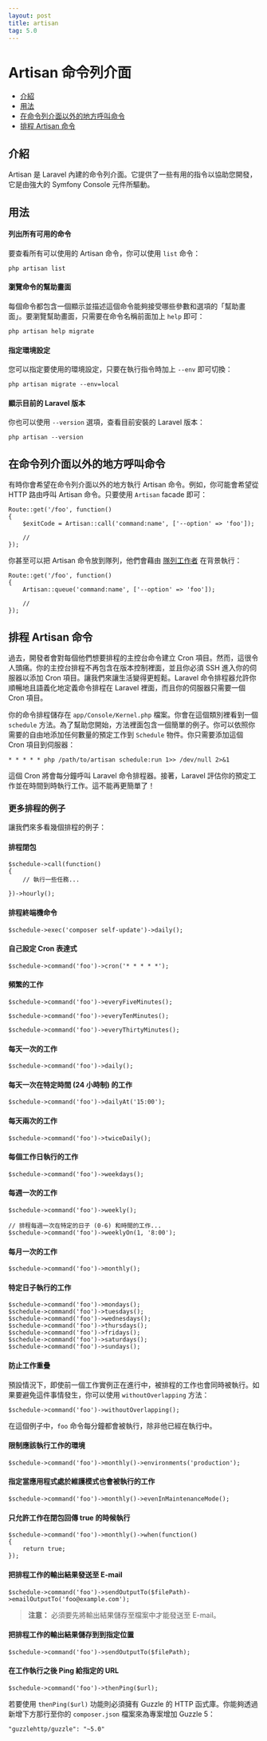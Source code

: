 ```yaml
---
layout: post
title: artisan
tag: 5.0
---
```

# Artisan 命令列介面

- [介紹](#introduction)
- [用法](#usage)
- [在命令列介面以外的地方呼叫命令](#calling-commands-outside-of-cli)
- [排程 Artisan 命令](#scheduling-artisan-commands)

<a name="introduction"></a>
## 介紹

Artisan 是 Laravel 內建的命令列介面。它提供了一些有用的指令以協助您開發，它是由強大的 Symfony Console 元件所驅動。

<a name="usage"></a>
## 用法

#### 列出所有可用的命令

要查看所有可以使用的 Artisan 命令，你可以使用 `list` 命令：

	php artisan list

#### 瀏覽命令的幫助畫面

每個命令都包含一個顯示並描述這個命令能夠接受哪些參數和選項的「幫助畫面」。要瀏覽幫助畫面，只需要在命令名稱前面加上 `help` 即可：

	php artisan help migrate

#### 指定環境設定

您可以指定要使用的環境設定，只要在執行指令時加上 `--env` 即可切換：

	php artisan migrate --env=local

#### 顯示目前的 Laravel 版本

你也可以使用 `--version` 選項，查看目前安裝的 Laravel 版本：

	php artisan --version

<a name="calling-commands-outside-of-cli"></a>
## 在命令列介面以外的地方呼叫命令

有時你會希望在命令列介面以外的地方執行 Artisan 命令。例如，你可能會希望從 HTTP 路由呼叫 Artisan 命令。只要使用 `Artisan` facade 即可：

	Route::get('/foo', function()
	{
		$exitCode = Artisan::call('command:name', ['--option' => 'foo']);

		//
	});

你甚至可以把 Artisan 命令放到隊列，他們會藉由 [隊列工作者](/laravel_tw/docs/5.0/queues) 在背景執行：

	Route::get('/foo', function()
	{
		Artisan::queue('command:name', ['--option' => 'foo']);

		//
	});

<a name="scheduling-artisan-commands"></a>
## 排程 Artisan 命令

過去，開發者會對每個他們想要排程的主控台命令建立 Cron 項目。然而，這很令人頭痛。你的主控台排程不再包含在版本控制裡面，並且你必須 SSH 進入你的伺服器以添加 Cron 項目。讓我們來讓生活變得更輕鬆。Laravel 命令排程器允許你順暢地且語義化地定義命令排程在 Laravel 裡面，而且你的伺服器只需要一個 Cron 項目。

你的命令排程儲存在 `app/Console/Kernel.php` 檔案。你會在這個類別裡看到一個 `schedule` 方法。為了幫助您開始，方法裡面包含一個簡單的例子。你可以依照你需要的自由地添加任何數量的預定工作到 `Schedule` 物件。你只需要添加這個 Cron 項目到伺服器：

	* * * * * php /path/to/artisan schedule:run 1>> /dev/null 2>&1

這個 Cron 將會每分鐘呼叫 Laravel 命令排程器。接著，Laravel 評估你的預定工作並在時間到時執行工作。這不能再更簡單了！

### 更多排程的例子

讓我們來多看幾個排程的例子：

#### 排程閉包

	$schedule->call(function()
	{
		// 執行一些任務...

	})->hourly();

#### 排程終端機命令

	$schedule->exec('composer self-update')->daily();

#### 自己設定 Cron 表達式

	$schedule->command('foo')->cron('* * * * *');

#### 頻繁的工作

	$schedule->command('foo')->everyFiveMinutes();

	$schedule->command('foo')->everyTenMinutes();

	$schedule->command('foo')->everyThirtyMinutes();

#### 每天一次的工作

	$schedule->command('foo')->daily();

#### 每天一次在特定時間 (24 小時制) 的工作

	$schedule->command('foo')->dailyAt('15:00');

#### 每天兩次的工作

	$schedule->command('foo')->twiceDaily();

#### 每個工作日執行的工作

	$schedule->command('foo')->weekdays();

#### 每週一次的工作

	$schedule->command('foo')->weekly();

	// 排程每週一次在特定的日子 (0-6) 和時間的工作...
	$schedule->command('foo')->weeklyOn(1, '8:00');

#### 每月一次的工作

	$schedule->command('foo')->monthly();

#### 特定日子執行的工作

	$schedule->command('foo')->mondays();
	$schedule->command('foo')->tuesdays();
	$schedule->command('foo')->wednesdays();
	$schedule->command('foo')->thursdays();
	$schedule->command('foo')->fridays();
	$schedule->command('foo')->saturdays();
	$schedule->command('foo')->sundays();

#### 防止工作重疊

預設情況下，即使前一個工作實例正在進行中，被排程的工作也會同時被執行。如果要避免這件事情發生，你可以使用 `withoutOverlapping` 方法：

	$schedule->command('foo')->withoutOverlapping();

在這個例子中，`foo` 命令每分鐘都會被執行，除非他已經在執行中。

#### 限制應該執行工作的環境

	$schedule->command('foo')->monthly()->environments('production');

#### 指定當應用程式處於維護模式也會被執行的工作

	$schedule->command('foo')->monthly()->evenInMaintenanceMode();

#### 只允許工作在閉包回傳 true 的時候執行

	$schedule->command('foo')->monthly()->when(function()
	{
		return true;
	});

#### 把排程工作的輸出結果發送至 E-mail

	$schedule->command('foo')->sendOutputTo($filePath)->emailOutputTo('foo@example.com');

> **注意：** 必須要先將輸出結果儲存至檔案中才能發送至 E-mail。

#### 把排程工作的輸出結果儲存到到指定位置

	$schedule->command('foo')->sendOutputTo($filePath);

#### 在工作執行之後 Ping 給指定的 URL

	$schedule->command('foo')->thenPing($url);

若要使用 `thenPing($url)` 功能則必須擁有 Guzzle 的 HTTP 函式庫。你能夠透過新增下方那行至你的 `composer.json` 檔案來為專案增加 Guzzle 5：

	"guzzlehttp/guzzle": "~5.0"
